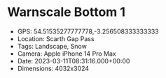 # Warnscale Bottom 1

- GPS: 54.51535277777778,-3.256508333333333
- Location: Scarth Gap Pass
- Tags: Landscape, Snow
- Camera: Apple iPhone 14 Pro Max
- Date: 2023-03-11T08:31:16.000+00:00
- Dimensions: 4032x3024
